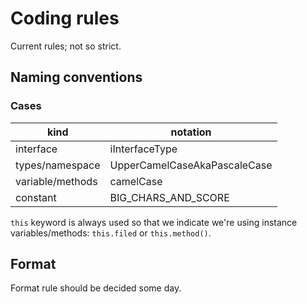 # Coding rules
Current rules; not so strict.

## Naming conventions

### Cases

| kind             | notation                     |
| ---------------- | ---------------------------- |
| interface        | iInterfaceType               |
| types/namespace  | UpperCamelCaseAkaPascaleCase |
| variable/methods | camelCase                    |
| constant         | BIG_CHARS_AND_SCORE          |

`this` keyword is always used so that we indicate we're using instance variables/methods: `this.filed` or `this.method()`.

## Format
Format rule should be decided some day.
